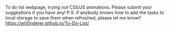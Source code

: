 To do list webpage, trying out CSS/JS animations. Please submit your suggestions if you have any!
P.S. if anybody knows how to add the tasks to local storage to save them when refreshed, please let me know!!
https://w00nderer.github.io/To-Do-List/
